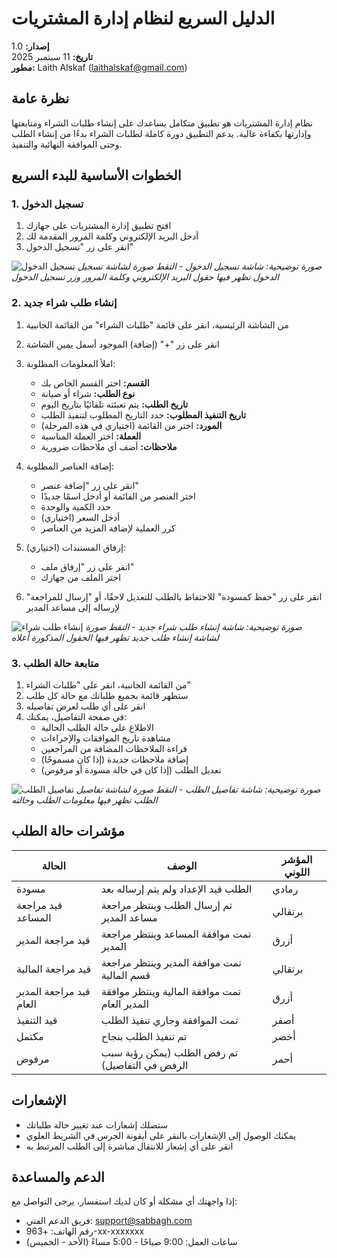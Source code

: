 # الدليل السريع لنظام إدارة المشتريات

**إصدار:** 1.0  
**تاريخ:** 11 سبتمبر 2025  
**مطور:** Laith Alskaf (laithalskaf@gmail.com)

## نظرة عامة

نظام إدارة المشتريات هو تطبيق متكامل يساعدك على إنشاء طلبات الشراء ومتابعتها وإدارتها بكفاءة عالية. يدعم التطبيق دورة كاملة لطلبات الشراء بدءًا من إنشاء الطلب وحتى الموافقة النهائية والتنفيذ.

## الخطوات الأساسية للبدء السريع

### 1. تسجيل الدخول

1. افتح تطبيق إدارة المشتريات على جهازك
2. أدخل البريد الإلكتروني وكلمة المرور المقدمة لك
3. انقر على زر "تسجيل الدخول"

![تسجيل الدخول](./screenshots/login_screen.png)
*صورة توضيحية: شاشة تسجيل الدخول - التقط صورة لشاشة تسجيل الدخول تظهر فيها حقول البريد الإلكتروني وكلمة المرور وزر تسجيل الدخول*

### 2. إنشاء طلب شراء جديد

1. من الشاشة الرئيسية، انقر على قائمة "طلبات الشراء" من القائمة الجانبية
2. انقر على زر "+" (إضافة) الموجود أسفل يمين الشاشة
3. املأ المعلومات المطلوبة:
   - **القسم:** اختر القسم الخاص بك
   - **نوع الطلب:** شراء أو صيانة
   - **تاريخ الطلب:** يتم تعبئته تلقائيًا بتاريخ اليوم
   - **تاريخ التنفيذ المطلوب:** حدد التاريخ المطلوب لتنفيذ الطلب
   - **المورد:** اختر من القائمة (اختياري في هذه المرحلة)
   - **العملة:** اختر العملة المناسبة
   - **ملاحظات:** أضف أي ملاحظات ضرورية

4. إضافة العناصر المطلوبة:
   - انقر على زر "إضافة عنصر"
   - اختر العنصر من القائمة أو أدخل اسمًا جديدًا
   - حدد الكمية والوحدة
   - أدخل السعر (اختياري)
   - كرر العملية لإضافة المزيد من العناصر

5. إرفاق المستندات (اختياري):
   - انقر على زر "إرفاق ملف"
   - اختر الملف من جهازك

6. انقر على زر "حفظ كمسودة" للاحتفاظ بالطلب للتعديل لاحقًا، أو "إرسال للمراجعة" لإرساله إلى مساعد المدير

![إنشاء طلب شراء](./screenshots/create_order.png)
*صورة توضيحية: شاشة إنشاء طلب شراء جديد - التقط صورة لشاشة إنشاء طلب جديد تظهر فيها الحقول المذكورة أعلاه*

### 3. متابعة حالة الطلب

1. من القائمة الجانبية، انقر على "طلبات الشراء"
2. ستظهر قائمة بجميع طلباتك مع حالة كل طلب
3. انقر على أي طلب لعرض تفاصيله
4. في صفحة التفاصيل، يمكنك:
   - الاطلاع على حالة الطلب الحالية
   - مشاهدة تاريخ الموافقات والإجراءات
   - قراءة الملاحظات المضافة من المراجعين
   - إضافة ملاحظات جديدة (إذا كان مسموحًا)
   - تعديل الطلب (إذا كان في حالة مسودة أو مرفوض)

![تفاصيل الطلب](./screenshots/order_details.png)
*صورة توضيحية: شاشة تفاصيل الطلب - التقط صورة لشاشة تفاصيل الطلب تظهر فيها معلومات الطلب وحالته*

## مؤشرات حالة الطلب

| الحالة | الوصف | المؤشر اللوني |
|--------|-------|---------------|
| مسودة | الطلب قيد الإعداد ولم يتم إرساله بعد | رمادي |
| قيد مراجعة المساعد | تم إرسال الطلب وينتظر مراجعة مساعد المدير | برتقالي |
| قيد مراجعة المدير | تمت موافقة المساعد وينتظر مراجعة المدير | أزرق |
| قيد مراجعة المالية | تمت موافقة المدير وينتظر مراجعة قسم المالية | برتقالي |
| قيد مراجعة المدير العام | تمت موافقة المالية وينتظر موافقة المدير العام | أزرق |
| قيد التنفيذ | تمت الموافقة وجاري تنفيذ الطلب | أصفر |
| مكتمل | تم تنفيذ الطلب بنجاح | أخضر |
| مرفوض | تم رفض الطلب (يمكن رؤية سبب الرفض في التفاصيل) | أحمر |

## الإشعارات

- ستصلك إشعارات عند تغيير حالة طلباتك
- يمكنك الوصول إلى الإشعارات بالنقر على أيقونة الجرس في الشريط العلوي
- انقر على أي إشعار للانتقال مباشرة إلى الطلب المرتبط به

## الدعم والمساعدة

إذا واجهتك أي مشكلة أو كان لديك استفسار، يرجى التواصل مع:
- فريق الدعم الفني: support@sabbagh.com
- رقم الهاتف: +963-xx-xxxxxxx
- ساعات العمل: 9:00 صباحًا - 5:00 مساءً (الأحد - الخميس)